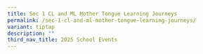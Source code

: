 ```yaml
---
title: Sec 1 CL and ML Mother Tongue Learning Journeys
permalink: /sec-1-cl-and-ml-mother-tongue-learning-journeys/
variant: tiptap
description: ""
third_nav_title: 2025 School Events
---
```

